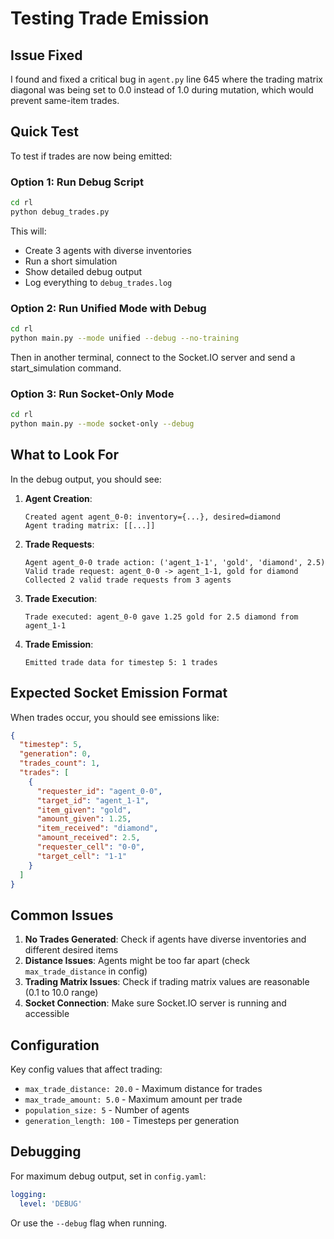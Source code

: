 # Testing Trade Emission

## Issue Fixed

I found and fixed a critical bug in `agent.py` line 645 where the trading matrix diagonal was being set to 0.0 instead of 1.0 during mutation, which would prevent same-item trades.

## Quick Test

To test if trades are now being emitted:

### Option 1: Run Debug Script

```bash
cd rl
python debug_trades.py
```

This will:
- Create 3 agents with diverse inventories
- Run a short simulation 
- Show detailed debug output
- Log everything to `debug_trades.log`

### Option 2: Run Unified Mode with Debug

```bash
cd rl
python main.py --mode unified --debug --no-training
```

Then in another terminal, connect to the Socket.IO server and send a start_simulation command.

### Option 3: Run Socket-Only Mode

```bash
cd rl
python main.py --mode socket-only --debug
```

## What to Look For

In the debug output, you should see:

1. **Agent Creation**: 
   ```
   Created agent agent_0-0: inventory={...}, desired=diamond
   Agent trading matrix: [[...]]
   ```

2. **Trade Requests**:
   ```
   Agent agent_0-0 trade action: ('agent_1-1', 'gold', 'diamond', 2.5)
   Valid trade request: agent_0-0 -> agent_1-1, gold for diamond
   Collected 2 valid trade requests from 3 agents
   ```

3. **Trade Execution**:
   ```
   Trade executed: agent_0-0 gave 1.25 gold for 2.5 diamond from agent_1-1
   ```

4. **Trade Emission**:
   ```
   Emitted trade data for timestep 5: 1 trades
   ```

## Expected Socket Emission Format

When trades occur, you should see emissions like:

```json
{
  "timestep": 5,
  "generation": 0,
  "trades_count": 1,
  "trades": [
    {
      "requester_id": "agent_0-0",
      "target_id": "agent_1-1", 
      "item_given": "gold",
      "amount_given": 1.25,
      "item_received": "diamond",
      "amount_received": 2.5,
      "requester_cell": "0-0",
      "target_cell": "1-1"
    }
  ]
}
```

## Common Issues

1. **No Trades Generated**: Check if agents have diverse inventories and different desired items
2. **Distance Issues**: Agents might be too far apart (check `max_trade_distance` in config)
3. **Trading Matrix Issues**: Check if trading matrix values are reasonable (0.1 to 10.0 range)
4. **Socket Connection**: Make sure Socket.IO server is running and accessible

## Configuration

Key config values that affect trading:
- `max_trade_distance: 20.0` - Maximum distance for trades
- `max_trade_amount: 5.0` - Maximum amount per trade  
- `population_size: 5` - Number of agents
- `generation_length: 100` - Timesteps per generation

## Debugging

For maximum debug output, set in `config.yaml`:
```yaml
logging:
  level: 'DEBUG'
```

Or use the `--debug` flag when running.
